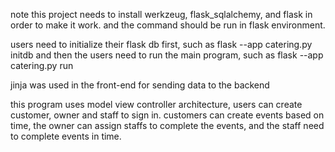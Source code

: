 note this project needs to install werkzeug, flask_sqlalchemy, and flask in order to make it work. and the command should be run in flask environment.

users need to initialize their flask db first, such as flask --app catering.py initdb
and then the users need to run the main program, such as flask --app catering.py run

jinja was used in the front-end for sending data to the backend

this program uses model view controller architecture, users can create customer, owner and staff to sign in. customers can create events based on time, the owner can assign
staffs to complete the events, and the staff need to complete events in time.
